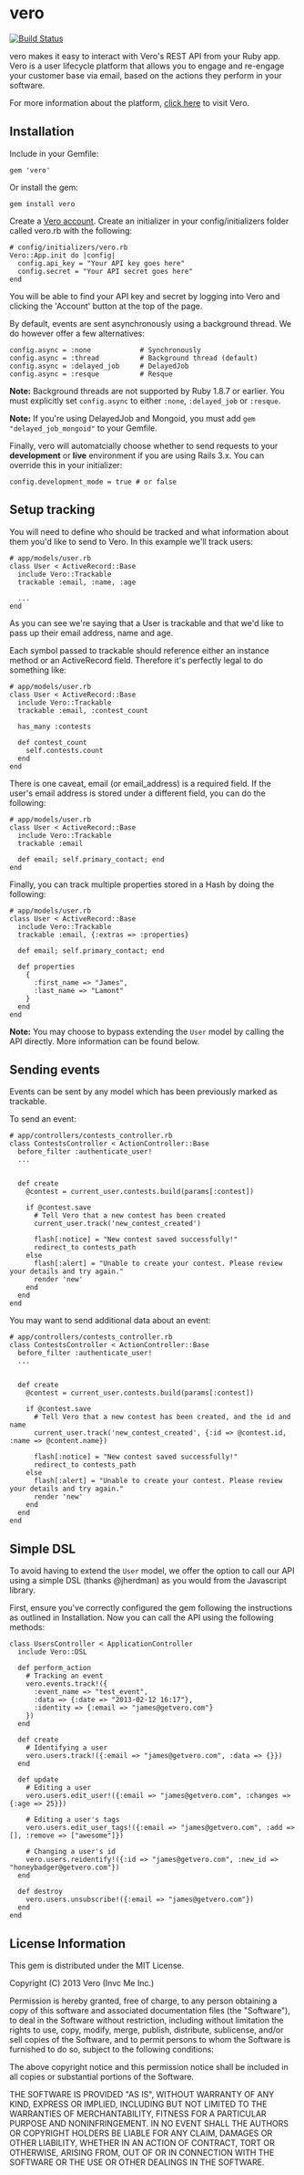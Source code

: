 # vero
[![Build Status](https://travis-ci.org/getvero/vero.png?branch=master)](https://travis-ci.org/getvero/vero)

vero makes it easy to interact with Vero's REST API from your Ruby app. Vero is a user lifecycle platform that allows you to engage and re-engage your customer base via email, based on the actions they perform in your software. 

For more information about the platform, [click here](http://getvero.com) to visit Vero.

## Installation

Include in your Gemfile:

    gem 'vero'

Or install the gem:

    gem install vero

Create a [Vero account](http://getvero.com). Create an initializer in your config/initializers folder called vero.rb with the following:
    
    # config/initializers/vero.rb
    Vero::App.init do |config|
      config.api_key = "Your API key goes here"
      config.secret = "Your API secret goes here"
    end

You will be able to find your API key and secret by logging into Vero and clicking the 'Account' button at the top of the page.

By default, events are sent asynchronously using a background thread. We do however offer a few alternatives:

    config.async = :none            # Synchronously
    config.async = :thread          # Background thread (default)
    config.async = :delayed_job     # DelayedJob
    config.async = :resque          # Resque

**Note:** Background threads are not supported by Ruby 1.8.7 or earlier. You must explicitly set `config.async` to either `:none`, `:delayed_job` or `:resque`.

**Note:** If you're using DelayedJob and Mongoid, you must add `gem "delayed_job_mongoid"` to your Gemfile.

Finally, vero will automatcially choose whether to send requests to your **development** or **live** environment if you are using Rails 3.x. You can override this in your initializer:

    config.development_mode = true # or false

## Setup tracking

You will need to define who should be tracked and what information about them you'd like to send to Vero. In this example we'll track users:
    
    # app/models/user.rb
    class User < ActiveRecord::Base
      include Vero::Trackable 
      trackable :email, :name, :age

      ...
    end

As you can see we're saying that a User is trackable and that we'd like to pass up their email address, name and age. 

Each symbol passed to trackable should reference either an instance method or an ActiveRecord field. Therefore it's perfectly legal to do something like:
    
    # app/models/user.rb
    class User < ActiveRecord::Base
      include Vero::Trackable 
      trackable :email, :contest_count

      has_many :contests

      def contest_count
        self.contests.count
      end
    end

There is one caveat, email (or email_address) is a required field. If the user's email address is stored under a different field, you can do the following:
    
    # app/models/user.rb
    class User < ActiveRecord::Base
      include Vero::Trackable 
      trackable :email

      def email; self.primary_contact; end
    end

Finally, you can track multiple properties stored in a Hash by doing the following:

    # app/models/user.rb
    class User < ActiveRecord::Base
      include Vero::Trackable 
      trackable :email, {:extras => :properties}

      def email; self.primary_contact; end

      def properties
        {
          :first_name => "James",
          :last_name => "Lamont"
        }
      end
    end
    
**Note:** You may choose to bypass extending the `User` model by calling the API directly. More information can be found below.

## Sending events

Events can be sent by any model which has been previously marked as trackable.

To send an event:
    
    # app/controllers/contests_controller.rb
    class ContestsController < ActionController::Base
      before_filter :authenticate_user!
      ...

      
      def create
        @contest = current_user.contests.build(params[:contest])

        if @contest.save
          # Tell Vero that a new contest has been created
          current_user.track('new_contest_created')
          
          flash[:notice] = "New contest saved successfully!"
          redirect_to contests_path
        else
          flash[:alert] = "Unable to create your contest. Please review your details and try again."
          render 'new'
        end
      end
    end

You may want to send additional data about an event:
    
    # app/controllers/contests_controller.rb
    class ContestsController < ActionController::Base
      before_filter :authenticate_user!
      ...

      
      def create
        @contest = current_user.contests.build(params[:contest])

        if @contest.save
          # Tell Vero that a new contest has been created, and the id and name
          current_user.track('new_contest_created', {:id => @contest.id, :name => @content.name})
          
          flash[:notice] = "New contest saved successfully!"
          redirect_to contests_path
        else
          flash[:alert] = "Unable to create your contest. Please review your details and try again."
          render 'new'
        end
      end
    end

## Simple DSL

To avoid having to extend the `User` model, we offer the option to call our API using a simple DSL (thanks @jherdman) as you would from the Javascript library.

First, ensure you've correctly configured the gem following the instructions as outlined in Installation. Now you can call the API using the following methods:

    class UsersController < ApplicationController
      include Vero::DSL

      def perform_action
        # Tracking an event
        vero.events.track!({
          :event_name => "test_event", 
          :data => {:date => "2013-02-12 16:17"}, 
          :identity => {:email => "james@getvero.com"}
        })
      end

      def create
        # Identifying a user
        vero.users.track!({:email => "james@getvero.com", :data => {}})
      end

      def update
        # Editing a user
        vero.users.edit_user!({:email => "james@getvero.com", :changes => {:age => 25}})

        # Editing a user's tags
        vero.users.edit_user_tags!({:email => "james@getvero.com", :add => [], :remove => ["awesome"]})
        
        # Changing a user's id
        vero.users.reidentify!({:id => "james@getvero.com", :new_id => "honeybadger@getvero.com"})
      end

      def destroy
        vero.users.unsubscribe!({:email => "james@getvero.com"})
      end
    end

## License Information

This gem is distributed under the MIT License.

Copyright (C) 2013 Vero (Invc Me Inc.)

Permission is hereby granted, free of charge, to any person obtaining a copy of this software and associated documentation files (the "Software"), to deal in the Software without restriction, including without limitation the rights to use, copy, modify, merge, publish, distribute, sublicense, and/or sell copies of the Software, and to permit persons to whom the Software is furnished to do so, subject to the following conditions:

The above copyright notice and this permission notice shall be included in all copies or substantial portions of the Software.

THE SOFTWARE IS PROVIDED "AS IS", WITHOUT WARRANTY OF ANY KIND, EXPRESS OR IMPLIED, INCLUDING BUT NOT LIMITED TO THE WARRANTIES OF MERCHANTABILITY, FITNESS FOR A PARTICULAR PURPOSE AND NONINFRINGEMENT. IN NO EVENT SHALL THE AUTHORS OR COPYRIGHT HOLDERS BE LIABLE FOR ANY CLAIM, DAMAGES OR OTHER LIABILITY, WHETHER IN AN ACTION OF CONTRACT, TORT OR OTHERWISE, ARISING FROM, OUT OF OR IN CONNECTION WITH THE SOFTWARE OR THE USE OR OTHER DEALINGS IN THE SOFTWARE.
